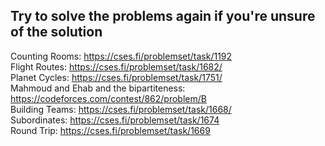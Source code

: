 ## Try to solve the problems again if you're unsure of the solution

Counting Rooms: https://cses.fi/problemset/task/1192 
<br />
Flight Routes: https://cses.fi/problemset/task/1682/
<br />
Planet Cycles: https://cses.fi/problemset/task/1751/
<br />
Mahmoud and Ehab and the bipartiteness: https://codeforces.com/contest/862/problem/B
<br />
Building Teams: https://cses.fi/problemset/task/1668/
<br />
Subordinates: https://cses.fi/problemset/task/1674
<br />
Round Trip: https://cses.fi/problemset/task/1669



